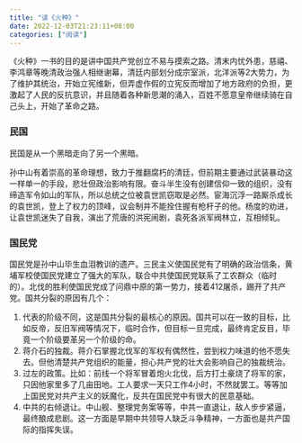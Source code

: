 ```yaml
---
title: "读《火种》"
date: 2022-12-03T21:23:11+08:00
categories: ["阅读"]
---
```



《火种》一书的目的是讲中国共产党创立不易与摸索之路。清末内忧外患，慈禧、李鸿章等晚清政治强人相继谢幕，清廷内部划分成宗室派，北洋派等2大势力，为了维护其统治，开始立宪维新，但弄虚作假的立宪反而增加了地方政府的负担，更激起了人民的反抗意识，并且随着各种新思潮的涌入，百姓不愿意皇帝继续骑在自己头上，开始了革命之路。

### 民国

民国是从一个黑暗走向了另一个黑暗。

孙中山有着崇高的革命理想，致力于推翻腐朽的清廷，但前期主要通过武装暴动这一样单一的手段，悲壮但政治影响有限。奋斗半生没有创建信仰一致的组织，没有缔造军令如山的军队，所以总统之位被袁世凯窃取是必然。宦海沉浮一路厮杀成长的袁世凯，登上了权力的顶峰，议会制并不能拴住握有枪杆子的他。杨度的劝进，让袁世凯迷失了自我，演出了荒唐的洪宪闹剧，袁死各派军阀林立，互相倾轧。

### 国民党

国民党是孙中山毕生血泪教训的遗产。三民主义使国民党有了明确的政治信条，黄埔军校使国民党建立了强大的军队，联合中共使国民党联系了工农群众（临时的）。北伐的胜利使国民党成了问鼎中原的第一势力，接着412屠杀，踢开了共产党。国共分裂的原因有几个：

1. 代表的阶级不同，这是国共分裂的最核心的原因。国共可以在一致的目标，比如反帝，反旧军阀等情况下，临时合作，但目标一旦完成，最终肯定反目，毕竟一个阶级要革另一个阶级的命。
2. 蒋介石的独裁。蒋介石掌握北伐军的军权有偶然性，尝到权力味道的他不愿失去。但他清楚共产党组织的能量，担心共产党的壮大会影响自己的独裁统治。
3. 过左的政策。比如：前线一个将军冒着炮火北伐，后方打土豪烧了将军的家，只因他家里多了几亩田地。工人要求一天只工作4小时，不然就罢工。等等加上国民党对共产主义的妖魔化，反共在国民党中有很大的民意基础。
4. 中共的右倾退让。中山舰、整理党务案等等，中共一直退让，敌人步步紧逼，最终酿成悲剧。这一方面是早期中共领导人缺乏斗争精神，一方面也是共产国际的指挥失误。


### 

